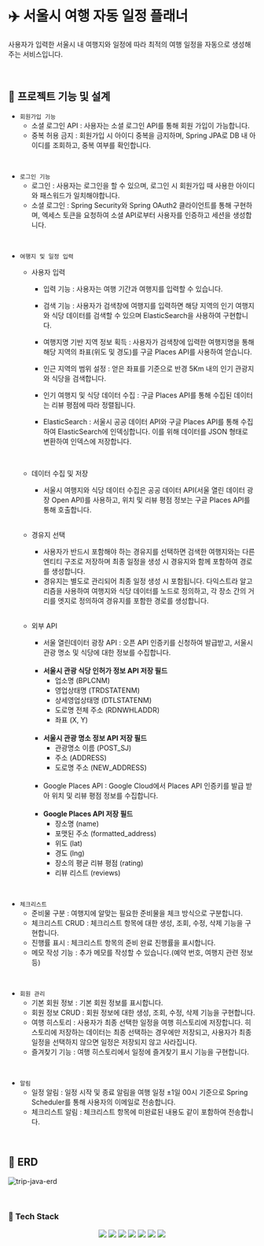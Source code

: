 # ✈️ 서울시 여행 자동 일정 플래너

사용자가 입력한 서울시 내 여행지와 일정에 따라 최적의 여행 일정을 자동으로 생성해주는 서비스입니다.

<br>

## 🔸 프로젝트 기능 및 설계

- `회원가입 기능`
    - 소셜 로그인 API : 사용자는 소셜 로그인 API를 통해 회원 가입이 가능합니다.
    - 중복 허용 금지 : 회원가입 시 아이디 중복을 금지하며, Spring JPA로 DB 내 아이디를 조회하고, 중복 여부를 확인합니다.

<br>

- `로그인 기능`
    - 로그인 : 사용자는 로그인을 할 수 있으며, 로그인 시 회원가입 때 사용한 아이디와 패스워드가 일치해야합니다.
    - 소셜 로그인 : Spring Security와 Spring OAuth2 클라이언트를 통해 구현하며, 엑세스 토큰을 요청하여 소셜 API로부터 사용자를 인증하고 세션을 생성합니다.

<br>

- `여행지 및 일정 입력`
  - 사용자 입력
    - 입력 기능 : 사용자는 여행 기간과 여행지를 입력할 수 있습니다.
    
    - 검색 기능 : 사용자가 검색창에 여행지를 입력하면 해당 지역의 인기 여행지와 식당 데이터를 검색할 수 있으며 ElasticSearch을 사용하여 구현합니다.
  
    - 여행지명 기반 지역 정보 획득 : 사용자가 검색창에 입력한 여행지명을 통해 해당 지역의 좌표(위도 및 경도)를 구글 Places API를 사용하여 얻습니다.
    
    - 인근 지역의 범위 설정 : 얻은 좌표를 기준으로 반경 5Km 내의 인기 관광지와 식당을 검색합니다.
    
    - 인기 여행지 및 식당 데이터 수집 : 구글 Places API를 통해 수집된 데이터는 리뷰 평점에 따라 정렬됩니다.
    
    - ElasticSearch : 서울시 공공 데이터 API와 구글 Places API를 통해 수집하여 ElasticSearch에 인덱싱합니다. 이를 위해 데이터를 JSON 형태로 변환하여 인덱스에 저장합니다.
    
        <br> 
  
  - 데이터 수집 및 저장
    - 서울시 여행지와 식당 데이터 수집은 공공 데이터 API(서울 열린 데이터 광장 Open API)를 사용하고, 위치 및 리뷰 평점 정보는 구글 Places API를 통해 호출합니다.

    <br>
    
  - 경유지 선택
    - 사용자가 반드시 포함해야 하는 경유지를 선택하면 검색한 여행지와는 다른 엔티티 구조로 저장하며 최종 일정을 생성 시 경유지와 함께 포함하여 경로를 생성합니다.
    - 경유지는 별도로 관리되어 최종 일정 생성 시 포함됩니다. 다익스트라 알고리즘을 사용하여 여행지와 식당 데이터를 노드로 정의하고, 각 장소 간의 거리를 엣지로 정의하여 경유지를 포함한 경로를 생성합니다.

    <br>
  
  - 외부 API
    - 서울 열린데이터 광장 API : 오픈 API 인증키를 신청하여 발급받고, 서울시 관광 명소 및 식당에 대한 정보를 수집합니다. 
    
    <br>

    - **서울시 관광 식당 인허가 정보 API 저장 필드**
      - 업소명 (BPLCNM)
      - 영업상태명 (TRDSTATENM)
      - 상세영업상태명 (DTLSTATENM)
      - 도로명 전체 주소 (RDNWHLADDR)
      - 좌표 (X, Y)

    <br>

    - **서울시 관광 명소 정보 API 저장 필드**
      - 관광명소 이름 (POST_SJ)
      - 주소 (ADDRESS)
      - 도로명 주소 (NEW_ADDRESS)

    <br>
  
    - Google Places API : Google Cloud에서 Places API 인증키를 발급 받아 위치 및 리뷰 평점 정보를 수집합니다.
    
    <br>

    - **Google Places API 저장 필드**
      - 장소명 (name)
      - 포맷된 주소 (formatted_address)
      - 위도 (lat)
      - 경도 (lng)
      - 장소의 평균 리뷰 평점 (rating)
      - 리뷰 리스트 (reviews)

<br>

- `체크리스트`
  - 준비물 구분 : 여행지에 알맞는 필요한 준비물을 체크 방식으로 구분합니다.
  - 체크리스트 CRUD : 체크리스트 항목에 대한 생성, 조회, 수정, 삭제 기능을 구현합니다.
  - 진행률 표시 : 체크리스트 항목의 준비 완료 진행률을 표시합니다.
  - 메모 작성 기능 : 추가 메모를 작성할 수 있습니다.(예약 번호, 여행지 관련 정보 등)

<br>

- `회원 관리`
  - 기본 회원 정보 : 기본 회원 정보를 표시합니다.
  - 회원 정보 CRUD : 회원 정보에 대한 생성, 조회, 수정, 삭제 기능을 구현합니다.
  - 여행 히스토리 : 사용자가 최종 선택한 일정을 여행 히스토리에 저장합니다. 히스토리에 저장하는 데이터는 최종 선택하는 경우에만 저장되고, 사용자가 최종 일정을 선택하지 않으면 일정은 저장되지 않고 사라집니다.
  - 즐겨찾기 기능 : 여행 히스토리에서 일정에 즐겨찾기 표시 기능을 구현합니다.

<br>

- `알림`
  - 일정 알림 : 일정 시작 및 종료 알림을 여행 일정 ±1일 00시 기준으로 Spring Scheduler를 통해 사용자의 이메일로 전송합니다.
  - 체크리스트 알림 : 체크리스트 항목에 미완료된 내용도 같이 포함하여 전송합니다.

<br>

## 🔸 ERD
![trip-java-erd](https://github.com/user-attachments/assets/b470c5d3-3627-4490-abfd-374c0975f36e)

<br>

### 🔹 Tech Stack
<div align=center> 
  <img src="https://img.shields.io/badge/java-007396?style=for-the-badge&logo=java&logoColor=white"> 
  <img src="https://img.shields.io/badge/spring-6DB33F?style=for-the-badge&logo=spring&logoColor=white"> 
<img src="https://img.shields.io/badge/PostgreSQL-316192?style=for-the-badge&logo=postgresql&logoColor=white"> 
  <img src="https://img.shields.io/badge/HTML5-E34F26?style=for-the-badge&logo=HTML5&logoColor=white">
<img src="https://img.shields.io/badge/CSS3-1572B6?style=for-the-badge&logo=CSS3&logoColor=white">
<img src="https://img.shields.io/badge/JavaScript-F7DF1E?style=for-the-badge&logo=JavaScript&logoColor=black">
  <img src="https://img.shields.io/badge/git-F05032?style=for-the-badge&logo=git&logoColor=white">
</div>
